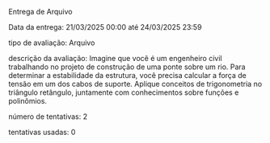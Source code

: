 Entrega de Arquivo

Data da entrega: 21/03/2025 00:00 até 24/03/2025 23:59

tipo de avaliação: Arquivo

descrição da avaliação: Imagine que você é um engenheiro civil trabalhando no projeto de construção de uma ponte sobre um rio. Para determinar a estabilidade da estrutura, você precisa calcular a força de tensão em um dos cabos de suporte. Aplique conceitos de trigonometria no triângulo retângulo, juntamente com conhecimentos sobre funções e polinômios.

número de tentativas: 2

tentativas usadas: 0 
